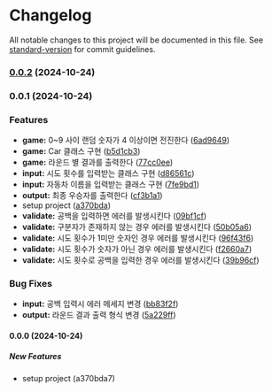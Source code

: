 # Changelog

All notable changes to this project will be documented in this file. See [standard-version](https://github.com/conventional-changelog/standard-version) for commit guidelines.

### [0.0.2](https://github.com/hyunyeee/javascript-racingcar-7/compare/v0.0.1...v0.0.2) (2024-10-24)

### 0.0.1 (2024-10-24)


### Features

* **game:** 0~9 사이 랜덤 숫자가 4 이상이면 전진한다 ([6ad9649](https://github.com/hyunyeee/javascript-racingcar-7/commit/6ad9649b1f4c9f105debb0378548b1cca1e6358b))
* **game:** Car 클래스 구현 ([b5d1cb3](https://github.com/hyunyeee/javascript-racingcar-7/commit/b5d1cb36a37319c9c0b363563cebb81aad83af0d))
* **game:** 라운드 별 결과를 출력한다 ([77cc0ee](https://github.com/hyunyeee/javascript-racingcar-7/commit/77cc0ee6d0929e86bbb979bdca0b2a58dcd52dcd))
* **input:** 시도 횟수를 입력받는 클래스 구현 ([d86561c](https://github.com/hyunyeee/javascript-racingcar-7/commit/d86561c24420ab9f2263cf08be3708c766df0d43))
* **input:** 자동차 이름을 입력받는 클래스 구현 ([7fe9bd1](https://github.com/hyunyeee/javascript-racingcar-7/commit/7fe9bd1030f6b1bade2db24d54ba59c4e2af7e93))
* **output:** 최종 우승자를 출력한다 ([cf3b1a1](https://github.com/hyunyeee/javascript-racingcar-7/commit/cf3b1a138fa08bf2a4b28446b595983b439026bc))
* setup project ([a370bda](https://github.com/hyunyeee/javascript-racingcar-7/commit/a370bda7f5d01b0ca7c6a26235468cff970c38d3))
* **validate:** 공백을 입력하면 에러를 발생시킨다 ([09bf1cf](https://github.com/hyunyeee/javascript-racingcar-7/commit/09bf1cfcdcb6677485fdbde8ef4ac5d652465581))
* **validate:** 구분자가 존재하지 않는 경우 에러를 발생시킨다 ([50b05a6](https://github.com/hyunyeee/javascript-racingcar-7/commit/50b05a60cccedb8d05111b7cae9e2601556838ed))
* **validate:** 시도 횟수가 1미만 숫자인 경우 에러를 발생시킨다 ([96f43f6](https://github.com/hyunyeee/javascript-racingcar-7/commit/96f43f65434880c142f512e43a05dabcf956a9b3))
* **validate:** 시도 횟수가 숫자가 아닌 경우 에러를 발생시킨다 ([f2660a7](https://github.com/hyunyeee/javascript-racingcar-7/commit/f2660a7329bff4c59de46f02ee4bbfb7e5ba4139))
* **validate:** 시도 횟수로 공백을 입력한 경우 에러를 발생시킨다 ([39b96cf](https://github.com/hyunyeee/javascript-racingcar-7/commit/39b96cf3758b573135bcbef560f20001285dd675))


### Bug Fixes

* **input:** 공백 입력시 에러 메세지 변경 ([bb83f2f](https://github.com/hyunyeee/javascript-racingcar-7/commit/bb83f2fa45cedc89c51d06eefe5dcded39cf1261))
* **output:** 라운드 결과 출력 형식 변경 ([5a229ff](https://github.com/hyunyeee/javascript-racingcar-7/commit/5a229fff9068efb96ccb95759a2b5af8d173a1cb))

#### 0.0.0 (2024-10-24)

##### New Features

*  setup project (a370bda7)
